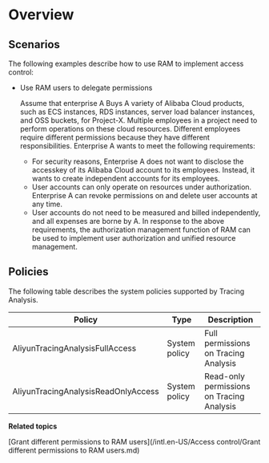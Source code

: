 # Overview

## Scenarios

The following examples describe how to use RAM to implement access control:

-   Use RAM users to delegate permissions

    Assume that enterprise A Buys A variety of Alibaba Cloud products, such as ECS instances, RDS instances, server load balancer instances, and OSS buckets, for Project-X. Multiple employees in a project need to perform operations on these cloud resources. Different employees require different permissions because they have different responsibilities. Enterprise A wants to meet the following requirements:

    -   For security reasons, Enterprise A does not want to disclose the accesskey of its Alibaba Cloud account to its employees. Instead, it wants to create independent accounts for its employees.
    -   User accounts can only operate on resources under authorization. Enterprise A can revoke permissions on and delete user accounts at any time.
    -   User accounts do not need to be measured and billed independently, and all expenses are borne by A.
    In response to the above requirements, the authorization management function of RAM can be used to implement user authorization and unified resource management.


## Policies

The following table describes the system policies supported by Tracing Analysis.

|Policy|Type|Description|
|------|----|-----------|
|AliyunTracingAnalysisFullAccess|System policy|Full permissions on Tracing Analysis|
|AliyunTracingAnalysisReadOnlyAccess|System policy|Read-only permissions on Tracing Analysis|

**Related topics**  


[Grant different permissions to RAM users](/intl.en-US/Access control/Grant different permissions to RAM users.md)


